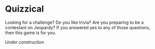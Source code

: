 # Quizzical

Looking for a challenge? Do you like trivia? Are you preparing to be a contestant on Jeopardy? If you answered yes to any of those questions, then this game is for you.


*Under construction*
